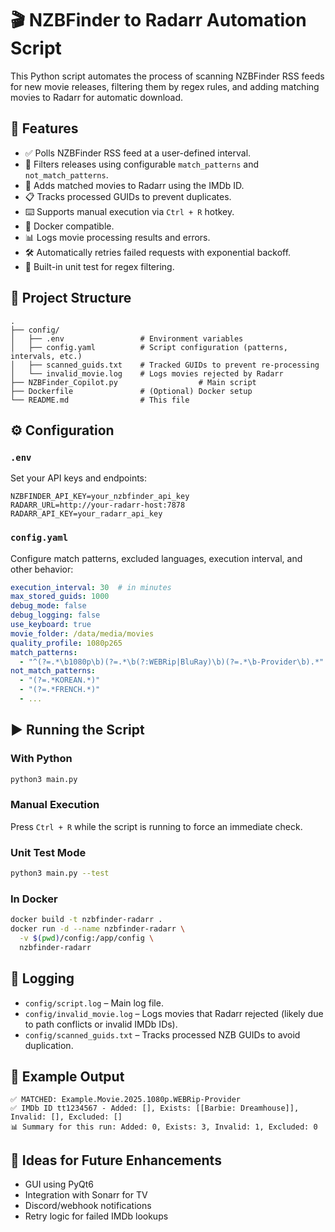 
# 🎬 NZBFinder to Radarr Automation Script

This Python script automates the process of scanning NZBFinder RSS feeds for new movie releases, filtering them by regex rules, and adding matching movies to Radarr for automatic download.

## 🚀 Features

- ✅ Polls NZBFinder RSS feed at a user-defined interval.
- 🔎 Filters releases using configurable `match_patterns` and `not_match_patterns`.
- 🎯 Adds matched movies to Radarr using the IMDb ID.
- 📋 Tracks processed GUIDs to prevent duplicates.
- ⌨️ Supports manual execution via `Ctrl + R` hotkey.
- 🐳 Docker compatible.
- 📊 Logs movie processing results and errors.
- 🛠 Automatically retries failed requests with exponential backoff.
- 🧪 Built-in unit test for regex filtering.

## 📁 Project Structure

```
.
├── config/
│   ├── .env                 # Environment variables
│   ├── config.yaml          # Script configuration (patterns, intervals, etc.)
│   ├── scanned_guids.txt    # Tracked GUIDs to prevent re-processing
│   └── invalid_movie.log    # Logs movies rejected by Radarr
├── NZBFinder_Copilot.py                  # Main script
├── Dockerfile               # (Optional) Docker setup
└── README.md                # This file
```

## ⚙️ Configuration

### `.env`

Set your API keys and endpoints:

```env
NZBFINDER_API_KEY=your_nzbfinder_api_key
RADARR_URL=http://your-radarr-host:7878
RADARR_API_KEY=your_radarr_api_key
```

### `config.yaml`

Configure match patterns, excluded languages, execution interval, and other behavior:

```yaml
execution_interval: 30  # in minutes
max_stored_guids: 1000
debug_mode: false
debug_logging: false
use_keyboard: true
movie_folder: /data/media/movies
quality_profile: 1080p265
match_patterns:
  - "^(?=.*\b1080p\b)(?=.*\b(?:WEBRip|BluRay)\b)(?=.*\b-Provider\b).*"
not_match_patterns:
  - "(?=.*KOREAN.*)"
  - "(?=.*FRENCH.*)"
  - ...
```

## ▶️ Running the Script

### With Python

```bash
python3 main.py
```

### Manual Execution

Press `Ctrl + R` while the script is running to force an immediate check.

### Unit Test Mode

```bash
python3 main.py --test
```

### In Docker

```bash
docker build -t nzbfinder-radarr .
docker run -d --name nzbfinder-radarr \
  -v $(pwd)/config:/app/config \
  nzbfinder-radarr
```

## 📝 Logging

- `config/script.log` – Main log file.
- `config/invalid_movie.log` – Logs movies that Radarr rejected (likely due to path conflicts or invalid IMDb IDs).
- `config/scanned_guids.txt` – Tracks processed NZB GUIDs to avoid duplication.

## 🧪 Example Output

```
✅ MATCHED: Example.Movie.2025.1080p.WEBRip-Provider
✅ IMDb ID tt1234567 - Added: [], Exists: [[Barbie: Dreamhouse]], Invalid: [], Excluded: []
📊 Summary for this run: Added: 0, Exists: 3, Invalid: 1, Excluded: 0
```

## 🧠 Ideas for Future Enhancements

- GUI using PyQt6
- Integration with Sonarr for TV
- Discord/webhook notifications
- Retry logic for failed IMDb lookups

